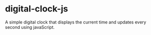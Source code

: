 # digital-clock-js
A simple digital clock that displays the current time and updates every second using javaScript.
